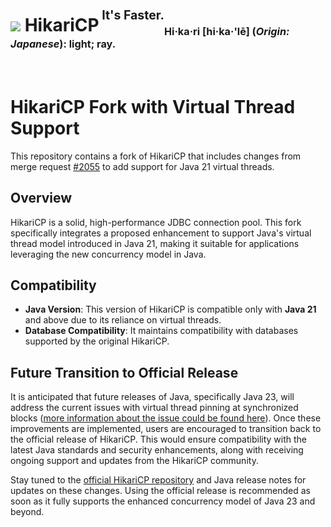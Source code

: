 <h1><img src="https://github.com/brettwooldridge/HikariCP/wiki/Hikari.png"> HikariCP<sup><sup>&nbsp;It's Faster.</sup></sup><sub><sub><sup>Hi·ka·ri [hi·ka·'lē] &#40;<i>Origin: Japanese</i>): light; ray.</sup></sub></sub></h1><br>

# HikariCP Fork with Virtual Thread Support

This repository contains a fork of HikariCP that includes changes from merge request [#2055](https://github.com/brettwooldridge/HikariCP/pull/2055) to add support for Java 21 virtual threads.

## Overview

HikariCP is a solid, high-performance JDBC connection pool. This fork specifically integrates a proposed enhancement to support Java's virtual thread model introduced in Java 21, making it suitable for applications leveraging the new concurrency model in Java.

## Compatibility

- **Java Version**: This version of HikariCP is compatible only with **Java 21** and above due to its reliance on virtual threads.
- **Database Compatibility**: It maintains compatibility with databases supported by the original HikariCP.

## Future Transition to Official Release

It is anticipated that future releases of Java, specifically Java 23, will address the current issues with virtual thread pinning at synchronized blocks ([more information about the issue could be found here](https://mail.openjdk.org/pipermail/loom-dev/2024-February/006433.html)). Once these improvements are implemented, users are encouraged to transition back to the official release of HikariCP. This would ensure compatibility with the latest Java standards and security enhancements, along with receiving ongoing support and updates from the HikariCP community.

Stay tuned to the [official HikariCP repository](https://github.com/brettwooldridge/HikariCP) and Java release notes for updates on these changes. Using the official release is recommended as soon as it fully supports the enhanced concurrency model of Java 23 and beyond.
